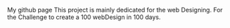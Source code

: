 
My github page
	This project is mainly dedicated for the web Designing. For the Challenge to create a 100 webDesign in 100 days.




